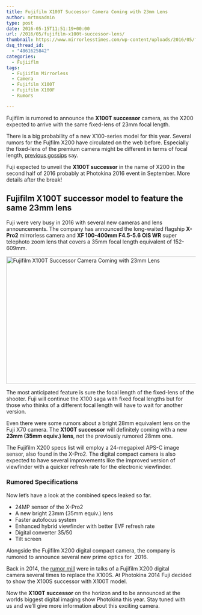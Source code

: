 ```yaml
---
title: Fujifilm X100T Successor Camera Coming with 23mm Lens
author: mrtmsadmin
type: post
date: 2016-05-15T11:51:19+00:00
url: /2016/05/fujifilm-x100t-successor-lens/
thumbnail: https://www.mirrorlesstimes.com/wp-content/uploads/2016/05/fujifilm-x100t-successor-lens.jpg
dsq_thread_id:
  - "4861625842"
categories:
  - Fujiiflm
tags:
  - Fujiiflm Mirrorless
  - Camera
  - Fujifilm X100T
  - Fujifilm X100F
  - Rumors

---
```

Fujifilm is rumored to announce the **X100T successor** camera, as the X200 expected to arrive with the same fixed-lens of 23mm focal length.

There is a big probability of a new X100-series model for this year. Several rumors for the Fujfilm X200 have circulated on the web before. Especially the fixed-lens of the premium camera might be different in terms of focal length, [previous gossips][1] say.

Fuji expected to unveil the **X100T successor** in the name of X200 in the second half of 2016 probably at Photokina 2016 event in September. More details after the break!<!--more-->

## Fujifilm X100T successor model to feature the same 23mm lens

Fuji were very busy in 2016 with several new cameras and lens announcements. The company has announced the long-waited flagship **X-Pro2** mirrorless camera and **XF 100-400mm F4.5-5.6 OIS WR** super telephoto zoom lens that covers a 35mm focal length equivalent of 152-609mm.

<img class="alignnone wp-image-231 size-full" title="Fujifilm X100T Successor Camera Coming with 23mm Lens" src="https://i1.wp.com/www.mirrorlesstimes.com/wp-content/uploads/2016/05/fujifilm-x100t-successor-lens.jpg?resize=600%2C339&#038;ssl=1" alt="Fujifilm X100T Successor Camera Coming with 23mm Lens" width="600" height="339" srcset="https://i1.wp.com/www.mirrorlesstimes.com/wp-content/uploads/2016/05/fujifilm-x100t-successor-lens.jpg?w=1200&ssl=1 1200w, https://i1.wp.com/www.mirrorlesstimes.com/wp-content/uploads/2016/05/fujifilm-x100t-successor-lens.jpg?resize=300%2C169&ssl=1 300w, https://i1.wp.com/www.mirrorlesstimes.com/wp-content/uploads/2016/05/fujifilm-x100t-successor-lens.jpg?resize=768%2C433&ssl=1 768w, https://i1.wp.com/www.mirrorlesstimes.com/wp-content/uploads/2016/05/fujifilm-x100t-successor-lens.jpg?resize=1024%2C578&ssl=1 1024w" sizes="(max-width: 600px) 100vw, 600px" data-recalc-dims="1" /> 

The most anticipated feature is sure the focal length of the fixed-lens of the shooter. Fuji will continue the X100 saga with fixed focal lengths but for those who thinks of a different focal length will have to wait for another version.

Even there were some rumors about a bright 28mm equivalent lens on the Fuji X70 camera. The **X100T successor** will definitely coming with a new **23mm (35mm equiv.) lens**, not the previously rumored 28mm one.

The Fujifilm X200 specs list will employ a 24-megapixel APS-C image sensor, also found in the X-Pro2. The digital compact camera is also expected to have several improvements like the improved version of viewfinder with a quicker refresh rate for the electronic viewfinder.

### Rumored Specifications

Now let&#8217;s have a look at the combined specs leaked so far.

  * 24MP sensor of the X-Pro2
  * A new bright 23mm (35mm equiv.) lens
  * Faster autofocus system
  * Enhanced hybrid viewfinder with better EVF refresh rate
  * Digital converter 35/50
  * Tilt screen

Alongside the Fujifilm X200 digital compact camera, the company is rumored to announce several new prime optics for  2016.

Back in 2014, the <a title="Fuji X100T Successor still with 23mm lens" href="http://www.fujirumors.com/rumor-fuji-x100t-successor-still-with-23mm-lens-srp/" target="_blank" rel="external nofollow">rumor mill</a> were in talks of a Fujifilm X200 digital camera several times to replace the X100S. At Photokina 2014 Fuji decided to show the X100S successor with X100T model.

Now the **X100T successor** on the horizon and to be announced at the worlds biggest digital imaging show Photokina this year. Stay tuned with us and we’ll give more information about this exciting camera.

 [1]: https://www.mirrorlesstimes.com/2016/03/first-fujifilm-x200-specs/
